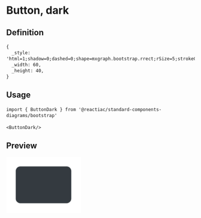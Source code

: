 # Button, dark

## Definition

```
{
  _style: 'html=1;shadow=0;dashed=0;shape=mxgraph.bootstrap.rrect;rSize=5;strokeColor=none;strokeWidth=1;fillColor=#343A40;fontColor=#ffffff;whiteSpace=wrap;align=center;verticalAlign=middle;spacingLeft=0;fontStyle=0;fontSize=16;spacing=5;',
  _width: 60,
  _height: 40,
}
```

## Usage

```
import { ButtonDark } from '@reactiac/standard-components-diagrams/bootstrap'

<ButtonDark/>
```

## Preview

<img src="./button-dark.png" width="200"/>
